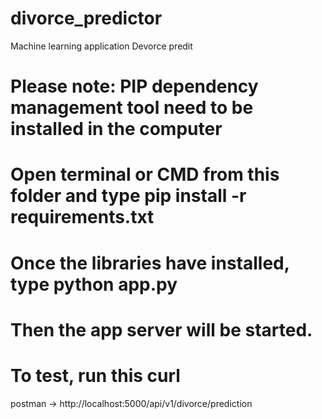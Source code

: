 # divorce_predictor
Machine learning application Devorce predit

# Please note: PIP dependency management tool need to be installed in the computer
# Open terminal or CMD from this folder and type pip install -r requirements.txt
# Once the libraries have installed, type python app.py
# Then the app server will be started.
# To test, run this curl
  postman -> http://localhost:5000/api/v1/divorce/prediction

